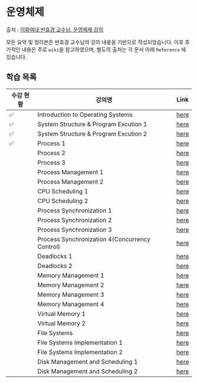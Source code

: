 # 운영체제

출처 : [이화여대 반효경 교수님, 운영체제 강의](http://www.kocw.net/home/search/kemView.do?kemId=1046323)

모든 요약 및 정리본은 반효경 교수님의 강의 내용을 기반으로 작성되었습니다. 이후 추가적인 내용은 주로 `wiki`을 참고하였으며, 별도의 출처는 각 문서 아래 `Reference` 에 있습니다.



## 학습 목록

| 수강 현황 | 강의명                                         | Link                                                         |
| --------- | ---------------------------------------------- | ------------------------------------------------------------ |
| ✅         | Introduction to Operating Systems              | [here](./Introduction%20to%20Operating%20Systems.md)         |
| ✅         | System Structure & Program Excution 1          | [here](./System%20Structure%20&%20Program%20Excution%201.md) |
| ✅         | System Structure & Program Excution 2          | [here](./System%20Structure%20&%20Program%20Excution%202.md) |
| ✅         | Process 1                                      | [here](./Process%201.md)                                     |
|           | Process 2                                      | [here](./Process%202.md)                                     |
|           | Process 3                                      | [here](./Process%203.md)                                     |
|           | Process Management 1                           | [here](./Process%20Management%201.md)                        |
|           | Process Management 2                           | [here](./Process%20Management%202.md)                        |
|           | CPU Scheduling 1                               | [here](./CPU%20Scheduling%201.md)                            |
|           | CPU Scheduling 2                               | [here](./CPU%20Scheduling%202.md)                            |
|           | Process Synchronization 1                      | [here](./Process%20Synchronization%201.md)                   |
|           | Process Synchronization 2                      | [here](./Process%20Synchronization%202.md)                   |
|           | Process Synchronization 3                      | [here](./Process%20Synchronization%203.md)                   |
|           | Process Synchronization 4(Concurrency Control) | [here](./Process%20Synchronization%204(Concurrency%20Control).md) |
|           | Deadlocks 1                                    | [here](./Deadlocks%201.md)                                   |
|           | Deadlocks 2                                    | [here](./Deadlocks%202.md)                                   |
|           | Memory Management 1                            | [here](./Memory%20Management%201.md)                         |
|           | Memory Management 2                            | [here](./Memory%20Management%202.md)                         |
|           | Memory Management 3                            | [here](./Memory%20Management%203.md)                         |
|           | Memory Management 4                            | [here](./Memory%20Management%204.md)                         |
|           | Virtual Memory 1                               | [here](./Virtual%20Memory%201.md)                            |
|           | Virtual Memory 2                               | [here](./Virtual%20Memory%202.md)                            |
|           | File Systems                                   | [here](./File%20Systems.md)                                  |
|           | File Systems Implementation 1                  | [here](./File%20Systems%20Implementation%201.md)             |
|           | File Systems Implementation 2                  | [here](./File%20Systems%20Implementation%202.md)             |
|           | Disk Management and Scheduling 1               | [here](./Disk%20Management%20and%20Scheduling%201.md)        |
|           | Disk Management and Scheduling 2               | [here](./Disk%20Management%20and%20Scheduling%202.md)        |

